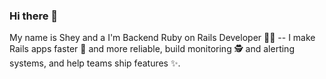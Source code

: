 ### Hi there 👋

My name is Shey and a I'm Backend Ruby on Rails Developer 👨‍💻 -- I make Rails apps faster 🚀 and more reliable, build monitoring 🕵️ and alerting systems, and help teams ship features ✨.
